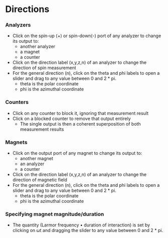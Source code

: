 # Directions

### Analyzers
 - Click on the spin-up (+) or spin-down(-) port of any analyzer to change its output to:
	 - another analyzer
	 - a magnet
	 - a counter
 - Click on the direction label (x,y,z,n) of an analyzer to change the direction of spin measurement
 - For the general direction (n), click on the theta and phi labels to open a slider and drag to any value between 0 and 2 * pi.
 	- theta is the polar coordinate
	- phi is the azimuthal coordinate

### Counters
 - Click on any counter to block it, ignoring that measurement result
 - Click on a blocked counter to remove that output entirely
 	- The single output is then a coherent superposition of both measurement results

### Magnets
- Click on the output port of any magnet to change its output to:
	- another magnet
	- an analyzer
	- a counter
- Click on the direction label (x,y,z,n) of an analyzer to change the direction of magnetic field
- For the general direction (n), click on the theta and phi labels to open a slider and drag to any value between 0 and 2 * pi.
 	- theta is the polar coordinate
 	- phi is the azimuthal coordinate

### Specifying magnet magnitude/duration
- The quantity (Larmor frequency • duration of interaction) is set by clicking on ωt and dragging the slider to any value between 0 and 2 * pi.
